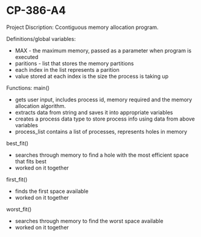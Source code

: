 # CP-386-A4
Project Discription:
Ccontiguous memory allocation program.

Definitions/global variables:
- MAX - the maximum memory, passed as a parameter when program is executed 
- paritions - list that stores the memory partitions
-   each index in the list represents a parition
-   value stored at each index is the size the process is taking up

Functions:
main()
- gets user input, includes process id, memory required and the memory allocation algorithm.
- extracts data from string and saves it into appropriate variables 
- creates a process data type to store process info using data from above variables
- process_list contains a list of processes, represents holes in memory 

best_fit()
- searches through memory to find a hole with the most efficient space that fits best 
- worked on it together

first_fit()
- finds the first space available 
- worked on it together

worst_fit()
- searches through memory to find the worst space available
- worked on it together
